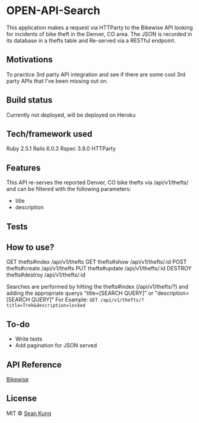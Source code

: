 # OPEN-API-Search
This application makes a request via HTTParty to the Bikewise API looking for incidents of bike theft in the Denver, CO area.
The JSON is recorded in its database in a thefts table and Re-served via a RESTful endpoint.

## Motivations
To practice 3rd party API integration and see if there are some cool 3rd party APIs that I've been missing out on.

## Build status
Currently not deployed, will be deployed on Heroku

## Tech/framework used
Ruby 2.5.1
Rails 6.0.3
Rspec 3.9.0
HTTParty

## Features
This API re-serves the reported Denver, CO bike thefts via /api/v1/thefts/ and can be filtered with the following parameters:
* title
* description

## Tests

## How to use?
GET     thefts#index    /api/v1/thefts
GET     thefts#show     /api/v1/thefts/:id
POST    thefts#create   /api/v1/thefts
PUT     thefts#update   /api/v1/thefts/:id
DESTROY thefts#destroy  /api/v1/thefts/:id

Searches are performed by hitting the thefts#index (/api/v1/thefts/?) and adding the appropriate querys "title=[SEARCH QUERY]" or  "description=[SEARCH QUERY]"
For Example:
`GET /api/v1/thefts/?title=Trek&description=locked`

## To-do
* Write tests
* Add pagination for JSON served

## API Reference
[Bikewise](www.bikewise.org)

## License
MIT © [Sean Kung](www.seankung.us)
